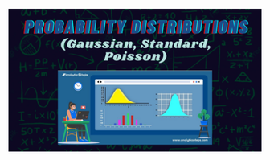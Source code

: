 [![ML 1.5 : Probability Distributions (Gaussian, Standard, Poisson)](https://github.com/girlscript/winter-of-contributing/blob/Machine_Learning/Machine_Learning/Statistics_for_Machine_Learning/Assets/Probability%20distributions.png)](https://drive.google.com/file/d/1XSsfAXGqVaAopOsXd_Nzxoh06kDuTQR7/view?usp=sharing)
